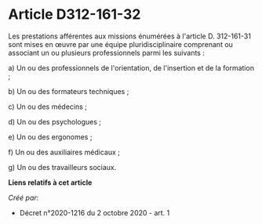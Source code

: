 # Article D312-161-32

Les prestations afférentes aux missions énumérées à l'article D. 312-161-31 sont mises en œuvre par une équipe
pluridisciplinaire comprenant ou associant un ou plusieurs professionnels parmi les suivants :

a) Un ou des professionnels de l'orientation, de l'insertion et de la formation ;

b) Un ou des formateurs techniques ;

c) Un ou des médecins ;

d) Un ou des psychologues ;

e) Un ou des ergonomes ;

f) Un ou des auxiliaires médicaux ;

g) Un ou des travailleurs sociaux.

**Liens relatifs à cet article**

_Créé par_:

  - Décret n°2020-1216 du 2 octobre 2020 - art. 1
